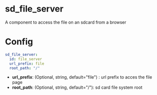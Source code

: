 # sd_file_server

A component to access the file on an sdcard from a browser

# Config

```yaml
sd_file_server:
  id: file_server
  url_prefix: file
  root_path: "/"
```

* **url_prefix**: (Optional, string, default="file") : url prefix to acces the file page
* **root_path**: (Optional, string, default="/"): sd card file system root